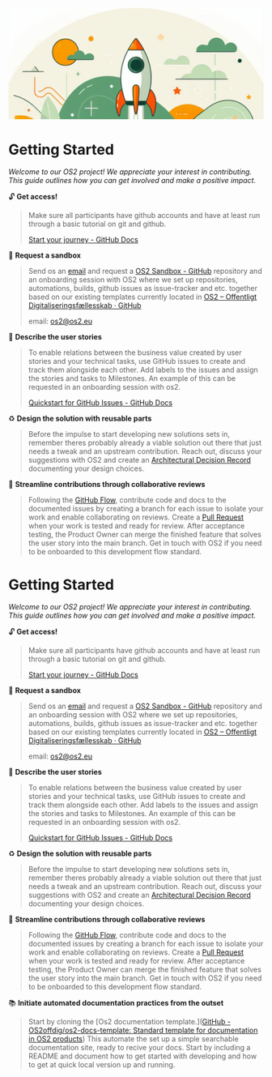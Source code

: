 ![](assets/Takeoff.png)

# Getting Started

*Welcome to our OS2 project! We appreciate your interest in
contributing. This guide outlines how you can get involved and make a
positive impact.*

:unlock: **Get access!**

> Make sure all participants have github accounts and have at least run through a basic tutorial on git and github.
> 
> [Start your journey - GitHub Docs](https://docs.github.com/en/get-started/start-your-journey)

:loudspeaker: **Request a sandbox**

> Send os an [email](os2@os2.eu) and request a [OS2 Sandbox - GitHub](https://github.com/OS2sandbox/) repository and an onboarding session with OS2 where we set up repositories, automations, builds, github issues as issue-tracker and etc. together based on our existing templates currently located in [OS2 – Offentligt Digitaliseringsfællesskab · GitHub](https://github.com/OS2offdig)
> 
> email: os2@os2.eu

:pencil: **Describe the user stories**

> To enable relations between the business value created by user stories and your technical tasks, use GitHub issues to create and track them alongside each other. Add labels to the issues and assign the stories and tasks to Milestones. An example of this can be requested in an onboarding session with os2.
> 
> [Quickstart for GitHub Issues - GitHub Docs](https://docs.github.com/en/issues/tracking-your-work-with-issues/quickstart)

:recycle: **Design the solution with reusable parts**

> Before the impulse to start developing new solutions sets in, remember theres probably already a viable solution out there that just needs a tweak and an upstream contribution. Reach out, discuss your suggestions with OS2 and create an [Architectural Decision Record](https://adr.github.io/) documenting your design choices.

:twisted_rightwards_arrows: **Streamline contributions through collaborative reviews**

> Following the [GitHub Flow](https://docs.github.com/en/get-started/using-github/github-flow), contribute code and docs to the documented issues by creating a branch for each issue to isolate your work and enable collaborating on reviews. Create a [Pull Request](https://docs.github.com/en/pull-requests/collaborating-with-pull-requests/proposing-changes-to-your-work-with-pull-requests/about-pull-requests) when your work is tested and ready for review. After acceptance testing, the Product Owner can merge the finished feature that solves the user story into the main branch. Get in touch with OS2 if you need to be onboarded to this development flow standard.

# Getting Started

*Welcome to our OS2 project! We appreciate your interest in
contributing. This guide outlines how you can get involved and make a
positive impact.*

:unlock: **Get access!**

> Make sure all participants have github accounts and have at least run through a basic tutorial on git and github.
> 
> [Start your journey - GitHub Docs](https://docs.github.com/en/get-started/start-your-journey)

:loudspeaker: **Request a sandbox**

> Send os an [email](os2@os2.eu) and request a [OS2 Sandbox - GitHub](https://github.com/OS2sandbox/) repository and an onboarding session with OS2 where we set up repositories, automations, builds, github issues as issue-tracker and etc. together based on our existing templates currently located in [OS2 – Offentligt Digitaliseringsfællesskab · GitHub](https://github.com/OS2offdig)
> 
> email: [os2@os2.eu](mailto:os2@os2.eu)

:pencil: **Describe the user stories**

> To enable relations between the business value created by user stories and your technical tasks, use GitHub issues to create and track them alongside each other. Add labels to the issues and assign the stories and tasks to Milestones. An example of this can be requested in an onboarding session with os2.
> 
> [Quickstart for GitHub Issues - GitHub Docs](https://docs.github.com/en/issues/tracking-your-work-with-issues/quickstart)

:recycle: **Design the solution with reusable parts**

> Before the impulse to start developing new solutions sets in, remember theres probably already a viable solution out there that just needs a tweak and an upstream contribution. Reach out, discuss your suggestions with OS2 and create an [Architectural Decision Record](https://adr.github.io/) documenting your design choices.

:twisted_rightwards_arrows: **Streamline contributions through collaborative reviews**

> Following the [GitHub Flow](https://docs.github.com/en/get-started/using-github/github-flow), contribute code and docs to the documented issues by creating a branch for each issue to isolate your work and enable collaborating on reviews. Create a [Pull Request](https://docs.github.com/en/pull-requests/collaborating-with-pull-requests/proposing-changes-to-your-work-with-pull-requests/about-pull-requests) when your work is tested and ready for review. After acceptance testing, the Product Owner can merge the finished feature that solves the user story into the main branch. Get in touch with OS2 if you need to be onboarded to this development flow standard.

:books: **Initiate automated documentation practices from the outset**

> Start by cloning the [Os2 documentation template.]([GitHub - OS2offdig/os2-docs-template: Standard template for documentation in OS2 products](https://github.com/OS2offdig/os2-docs-template)) This automate the set up a simple searchable documentation site, ready to recive your docs. Start by including a README and document how to get started with developing and how to get at quick local version up and running.
